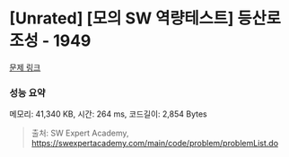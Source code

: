 # [Unrated] [모의 SW 역량테스트] 등산로 조성 - 1949 

[문제 링크](https://swexpertacademy.com/main/code/problem/problemDetail.do?contestProbId=AV5PoOKKAPIDFAUq) 

### 성능 요약

메모리: 41,340 KB, 시간: 264 ms, 코드길이: 2,854 Bytes



> 출처: SW Expert Academy, https://swexpertacademy.com/main/code/problem/problemList.do